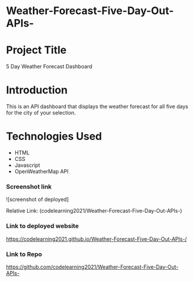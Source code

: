 # Weather-Forecast-Five-Day-Out-APIs-

# Project Title
5 Day Weather Forecast Dashboard

# Introduction
This is an API dashboard that displays the weather forecast for all five days for the city of your selection.


# Technologies Used
* HTML
* CSS
* Javascript
* OpenWeatherMap API

### Screenshot link
![screenshot of deployed]

Relative Link: 
(codelearning2021/Weather-Forecast-Five-Day-Out-APIs-)

### Link to deployed website

https://codelearning2021.github.io/Weather-Forecast-Five-Day-Out-APIs-/

### Link to Repo

https://github.com/codelearning2021/Weather-Forecast-Five-Day-Out-APIs-